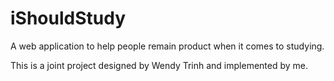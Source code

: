 # iShouldStudy

A web application to help people remain product when it comes to studying.

This is a joint project designed by Wendy Trinh and implemented by me.
